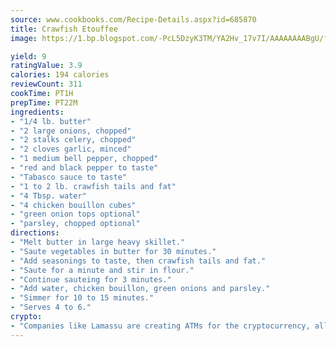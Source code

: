 ```yaml
---
source: www.cookbooks.com/Recipe-Details.aspx?id=685870
title: Crawfish Etouffee
image: https://1.bp.blogspot.com/-PcL5DzyK3TM/YA2Hv_17v7I/AAAAAAAABgU/fyHeesSth_IZW9mL5lk6GxJO8cW8ksrGACLcBGAsYHQ/s320/12.png

yield: 9
ratingValue: 3.9
calories: 194 calories
reviewCount: 311
cookTime: PT1H
prepTime: PT22M
ingredients:
- "1/4 lb. butter"
- "2 large onions, chopped"
- "2 stalks celery, chopped"
- "2 cloves garlic, minced"
- "1 medium bell pepper, chopped"
- "red and black pepper to taste"
- "Tabasco sauce to taste"
- "1 to 2 lb. crawfish tails and fat"
- "4 Tbsp. water"
- "4 chicken bouillon cubes"
- "green onion tops optional"
- "parsley, chopped optional"
directions:
- "Melt butter in large heavy skillet."
- "Saute vegetables in butter for 30 minutes."
- "Add seasonings to taste, then crawfish tails and fat."
- "Saute for a minute and stir in flour."
- "Continue sauteing for 3 minutes."
- "Add water, chicken bouillon, green onions and parsley."
- "Simmer for 10 to 15 minutes."
- "Serves 4 to 6."
crypto:
- "Companies like Lamassu are creating ATMs for the cryptocurrency, allowing you to scan your Bitcoin QR code, enter your cash, and buy bitcoin with the push of a button."
---
```


